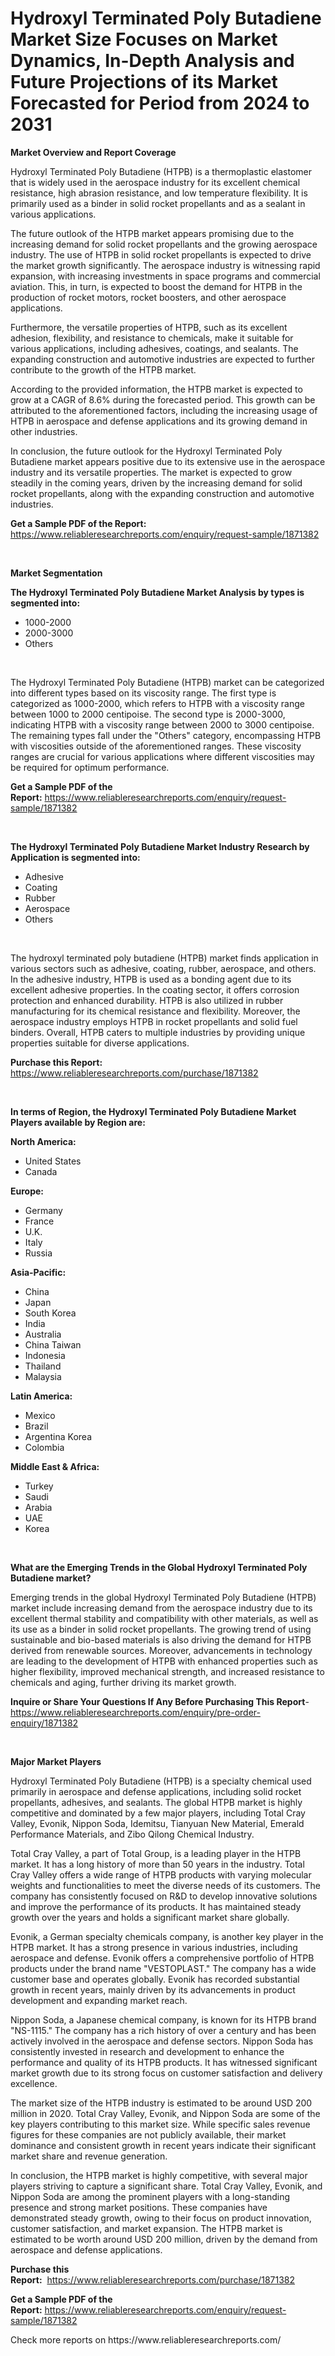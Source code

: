 <p><h1>Hydroxyl Terminated Poly Butadiene Market Size Focuses on Market Dynamics, In-Depth Analysis and Future Projections of its Market Forecasted for Period from 2024 to 2031</h1></p><p><strong>Market Overview and Report Coverage</strong></p>
<p><p>Hydroxyl Terminated Poly Butadiene (HTPB) is a thermoplastic elastomer that is widely used in the aerospace industry for its excellent chemical resistance, high abrasion resistance, and low temperature flexibility. It is primarily used as a binder in solid rocket propellants and as a sealant in various applications.</p><p>The future outlook of the HTPB market appears promising due to the increasing demand for solid rocket propellants and the growing aerospace industry. The use of HTPB in solid rocket propellants is expected to drive the market growth significantly. The aerospace industry is witnessing rapid expansion, with increasing investments in space programs and commercial aviation. This, in turn, is expected to boost the demand for HTPB in the production of rocket motors, rocket boosters, and other aerospace applications.</p><p>Furthermore, the versatile properties of HTPB, such as its excellent adhesion, flexibility, and resistance to chemicals, make it suitable for various applications, including adhesives, coatings, and sealants. The expanding construction and automotive industries are expected to further contribute to the growth of the HTPB market.</p><p>According to the provided information, the HTPB market is expected to grow at a CAGR of 8.6% during the forecasted period. This growth can be attributed to the aforementioned factors, including the increasing usage of HTPB in aerospace and defense applications and its growing demand in other industries.</p><p>In conclusion, the future outlook for the Hydroxyl Terminated Poly Butadiene market appears positive due to its extensive use in the aerospace industry and its versatile properties. The market is expected to grow steadily in the coming years, driven by the increasing demand for solid rocket propellants, along with the expanding construction and automotive industries.</p></p>
<p><strong>Get a Sample PDF of the Report:</strong> <a href="https://www.reliableresearchreports.com/enquiry/request-sample/1871382">https://www.reliableresearchreports.com/enquiry/request-sample/1871382</a></p>
<p>&nbsp;</p>
<p><strong>Market Segmentation</strong></p>
<p><strong>The Hydroxyl Terminated Poly Butadiene Market Analysis by types is segmented into:</strong></p>
<p><ul><li>1000-2000</li><li>2000-3000</li><li>Others</li></ul></p>
<p>&nbsp;</p>
<p><p>The Hydroxyl Terminated Poly Butadiene (HTPB) market can be categorized into different types based on its viscosity range. The first type is categorized as 1000-2000, which refers to HTPB with a viscosity range between 1000 to 2000 centipoise. The second type is 2000-3000, indicating HTPB with a viscosity range between 2000 to 3000 centipoise. The remaining types fall under the "Others" category, encompassing HTPB with viscosities outside of the aforementioned ranges. These viscosity ranges are crucial for various applications where different viscosities may be required for optimum performance.</p></p>
<p><strong>Get a Sample PDF of the Report:</strong>&nbsp;<a href="https://www.reliableresearchreports.com/enquiry/request-sample/1871382">https://www.reliableresearchreports.com/enquiry/request-sample/1871382</a></p>
<p>&nbsp;</p>
<p><strong>The Hydroxyl Terminated Poly Butadiene Market Industry Research by Application is segmented into:</strong></p>
<p><ul><li>Adhesive</li><li>Coating</li><li>Rubber</li><li>Aerospace</li><li>Others</li></ul></p>
<p>&nbsp;</p>
<p><p>The hydroxyl terminated poly butadiene (HTPB) market finds application in various sectors such as adhesive, coating, rubber, aerospace, and others. In the adhesive industry, HTPB is used as a bonding agent due to its excellent adhesive properties. In the coating sector, it offers corrosion protection and enhanced durability. HTPB is also utilized in rubber manufacturing for its chemical resistance and flexibility. Moreover, the aerospace industry employs HTPB in rocket propellants and solid fuel binders. Overall, HTPB caters to multiple industries by providing unique properties suitable for diverse applications.</p></p>
<p><strong>Purchase this Report:</strong>&nbsp; <a href="https://www.reliableresearchreports.com/purchase/1871382">https://www.reliableresearchreports.com/purchase/1871382</a></p>
<p>&nbsp;</p>
<p><strong>In terms of Region, the Hydroxyl Terminated Poly Butadiene Market Players available by Region are:</strong></p>
<p>
    <p> <strong> North America: </strong>
        <ul>
            <li>United States</li>
            <li>Canada</li>
        </ul>
        </p> 
    <p> <strong> Europe: </strong>
        <ul>
            <li>Germany</li>
            <li>France</li>
            <li>U.K.</li>
            <li>Italy</li>
            <li>Russia</li>
        </ul>
        </p> 
    <p> <strong> Asia-Pacific: </strong>
        <ul>
            <li>China</li>
            <li>Japan</li>
            <li>South Korea</li>
            <li>India</li>
            <li>Australia</li>
            <li>China Taiwan</li>
            <li>Indonesia</li>
            <li>Thailand</li>
            <li>Malaysia</li>
        </ul>
        </p> 
    <p> <strong> Latin America: </strong>
        <ul>
            <li>Mexico</li>
            <li>Brazil</li>
            <li>Argentina Korea</li>
            <li>Colombia</li>
        </ul>
        </p> 
    <p> <strong> Middle East & Africa: </strong>
        <ul>
            <li>Turkey</li>
            <li>Saudi</li>
            <li>Arabia</li>
            <li>UAE</li>
            <li>Korea</li>
        </ul>
    </p>
    </p>
<p>&nbsp;</p>
<p><strong>What are the Emerging Trends in the Global Hydroxyl Terminated Poly Butadiene market?</strong></p>
<p><p>Emerging trends in the global Hydroxyl Terminated Poly Butadiene (HTPB) market include increasing demand from the aerospace industry due to its excellent thermal stability and compatibility with other materials, as well as its use as a binder in solid rocket propellants. The growing trend of using sustainable and bio-based materials is also driving the demand for HTPB derived from renewable sources. Moreover, advancements in technology are leading to the development of HTPB with enhanced properties such as higher flexibility, improved mechanical strength, and increased resistance to chemicals and aging, further driving its market growth.</p></p>
<p><strong>Inquire or Share Your Questions If Any Before Purchasing This Report</strong>- <a href="https://www.reliableresearchreports.com/enquiry/pre-order-enquiry/1871382">https://www.reliableresearchreports.com/enquiry/pre-order-enquiry/1871382</a></p>
<p>&nbsp;</p>
<p><strong>Major Market Players</strong></p>
<p><p>Hydroxyl Terminated Poly Butadiene (HTPB) is a specialty chemical used primarily in aerospace and defense applications, including solid rocket propellants, adhesives, and sealants. The global HTPB market is highly competitive and dominated by a few major players, including Total Cray Valley, Evonik, Nippon Soda, Idemitsu, Tianyuan New Material, Emerald Performance Materials, and Zibo Qilong Chemical Industry.</p><p>Total Cray Valley, a part of Total Group, is a leading player in the HTPB market. It has a long history of more than 50 years in the industry. Total Cray Valley offers a wide range of HTPB products with varying molecular weights and functionalities to meet the diverse needs of its customers. The company has consistently focused on R&D to develop innovative solutions and improve the performance of its products. It has maintained steady growth over the years and holds a significant market share globally.</p><p>Evonik, a German specialty chemicals company, is another key player in the HTPB market. It has a strong presence in various industries, including aerospace and defense. Evonik offers a comprehensive portfolio of HTPB products under the brand name "VESTOPLAST." The company has a wide customer base and operates globally. Evonik has recorded substantial growth in recent years, mainly driven by its advancements in product development and expanding market reach.</p><p>Nippon Soda, a Japanese chemical company, is known for its HTPB brand "NS-1115." The company has a rich history of over a century and has been actively involved in the aerospace and defense sectors. Nippon Soda has consistently invested in research and development to enhance the performance and quality of its HTPB products. It has witnessed significant market growth due to its strong focus on customer satisfaction and delivery excellence.</p><p>The market size of the HTPB industry is estimated to be around USD 200 million in 2020. Total Cray Valley, Evonik, and Nippon Soda are some of the key players contributing to this market size. While specific sales revenue figures for these companies are not publicly available, their market dominance and consistent growth in recent years indicate their significant market share and revenue generation.</p><p>In conclusion, the HTPB market is highly competitive, with several major players striving to capture a significant share. Total Cray Valley, Evonik, and Nippon Soda are among the prominent players with a long-standing presence and strong market positions. These companies have demonstrated steady growth, owing to their focus on product innovation, customer satisfaction, and market expansion. The HTPB market is estimated to be worth around USD 200 million, driven by the demand from aerospace and defense applications.</p></p>
<p><strong>Purchase this Report:</strong>&nbsp;&nbsp;<a href="https://www.reliableresearchreports.com/purchase/1871382">https://www.reliableresearchreports.com/purchase/1871382</a></p>
<p></p>
<p><strong>Get a Sample PDF of the Report:</strong>&nbsp;<a href="https://www.reliableresearchreports.com/enquiry/request-sample/1871382">https://www.reliableresearchreports.com/enquiry/request-sample/1871382</a></p>
<p>Check more reports on https://www.reliableresearchreports.com/</p>